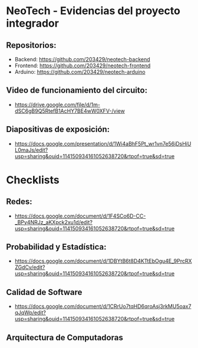 # NeoTech - Evidencias del proyecto integrador
## Repositorios:
* Backend: https://github.com/203429/neotech-backend
* Frontend: https://github.com/203429/neotech-frontend
* Arduino: https://github.com/203429/neotech-arduino

## Video de funcionamiento del circuito:
* https://drive.google.com/file/d/1m-dSC6gB9Q5RtefB1AcHY7BE4wW0XFV-/view

## Diapositivas de exposición: 
* https://docs.google.com/presentation/d/1Wi4aBhF5Pt_wr1vn7e56jDsHiUL0maJs/edit?usp=sharing&ouid=114150934161052638720&rtpof=true&sd=true

# Checklists
## Redes:
* https://docs.google.com/document/d/1F4SCo6D-CC-_BPy4NRJz_aKXpck2xu1d/edit?usp=sharing&ouid=114150934161052638720&rtpof=true&sd=true

## Probabilidad y Estadística:
* https://docs.google.com/document/d/1DBYtB6t8D4KTtEbOgu4E_9PrcRXZGdCv/edit?usp=sharing&ouid=114150934161052638720&rtpof=true&sd=true

## Calidad de Software
* https://docs.google.com/document/d/1CRrUo7tqHD6qroAsj3rkMU5oax7qJqWp/edit?usp=sharing&ouid=114150934161052638720&rtpof=true&sd=true

## Arquitectura de Computadoras
